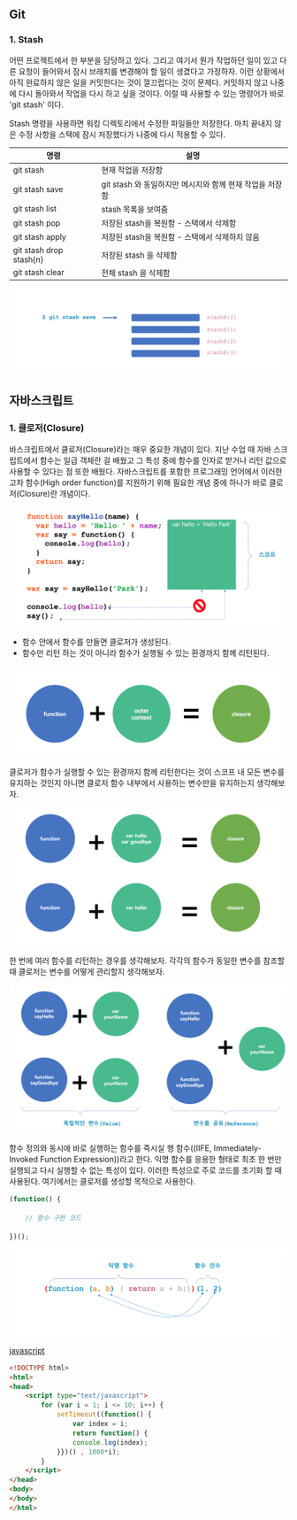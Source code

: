 ## Git


### 1. Stash


어떤 프로젝트에서 한 부분을 담당하고 있다. 그리고 여기서 뭔가 작업하던 일이 있고 다른 요청이 들어와서 잠시 브래치를 변경해야 할 일이 생겼다고 가정하자. 이런 상황에서 아직 완료하지 않은 일을 커밋한다는 것이 껄끄럽다는 것이 문제다. 커밋하지 않고 나중에 다시 돌아와서 작업을 다시 하고 싶을 것이다. 이럴 때 사용할 수 있는 명령어가 바로 'git stash' 이다.

Stash 명령을 사용하면 워킹 디렉토리에서 수정한 파일들만 저장한다. 마치 끝내지 않은 수정 사항을 스택에 잠시 저장했다가 나중에 다시 적용할 수 있다.


명령 | 설명
---|---
git stash | 현재 작업을 저장함
git stash save <message> |  git stash 와 동일하지만 메시지와 함께 현재 작업을 저장함
git stash list | stash 목록을 보여줌
git stash pop | 저장된 stash을 복원함 - 스택에서 삭제함
git stash apply  | 저장된 stash을 복원함 - 스택에서 삭제하지 않음
git stash drop stash{n} | 저장된 stash 을 삭제함
git stash clear | 전체 stash 을 삭제함


<img src="images/git-stash-stack.png">


## 자바스크립트

### 1. 클로저(Closure)
바스크립트에서 클로저(Closure)라는 매우 중요한 개념이 있다. 지난 수업 때 자바 스크립트에서 함수는 일급 객체란 걸 배웠고 그 특성 중에 함수를 인자로 받거나 리턴 값으로 사용할 수 있다는 점 또한 배웠다. 자바스크립트를 포함한 프로그래밍 언어에서 이러한 고차 함수(High order function)를 지원하기 위해 필요한 개념 중에 하나가 바로 클로저(Closure)란 개념이다.

<img src = "images/javascript-closure-01.png">


- 함수 안에서 함수를 만들면 클로저가 생성된다.
- 함수만 리턴 하는 것이 아니라 함수가 실행될 수 있는 환경까지 함께 리턴된다.

<img src = "images/closure.png">



클로저가 함수가 실행할 수 있는 환경까지 함께 리턴한다는 것이 스코프 내 모든 변수를 유지하는 것인지 아니면 클로저 함수 내부에서 사용하는 변수만을 유지하는지 생각해보자.

<img src = "images/javascript-closure-02.png">


한 번에 여러 함수를 리턴하는 경우를 생각해보자. 각각의 함수가 동일한 변수를 참조할 때 클로저는 변수를 어떻게 관리할지 생각해보자.

<img src = "images/javascript-closure-03.png">


함수 정의와 동시에 바로 실행하는 함수를 즉시실 행 함수((IIFE, Immediately-Invoked Function Expression))라고 한다. 익명 함수를 응용한 형태로 최초 한 번만 실행되고 다시 실행할 수 없는 특성이 있다.
이러한 특성으로 주로 코드를 초기화 할 때 사용된다. 여기에서는 클로저를 생성할 목적으로 사용한다.

```javascript
(function() {

	// 함수 구현 코드

})();
```

<img src = "images/javascript-iife.png">


[javascript](#)
```html
<!DOCTYPE html>
<html>
<head>
    <script type="text/javascript">
        for (var i = 1; i <= 10; i++) {
            setTimeout((function() {
                var index = i;
                return function() {
                console.log(index);
            }})() , 1000*i);
        }
    </script>
</head>
<body>
</body>
</html>
```
